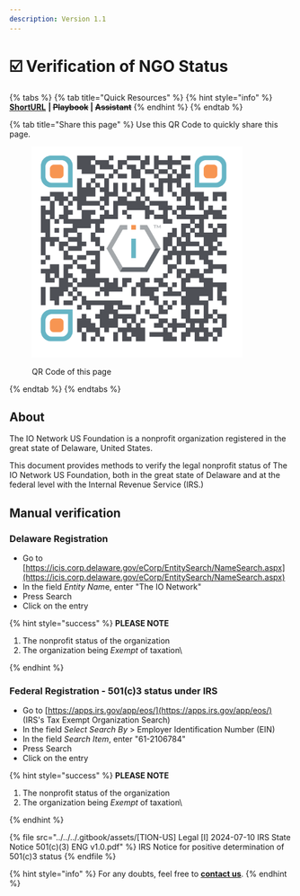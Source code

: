 ```yaml
---
description: Version 1.1
---
```


# ☑️ Verification of NGO Status

{% tabs %}
{% tab title="Quick Resources" %}
{% hint style="info" %}
[**ShortURL**](https://short.theiofoundation.org/tionusregistrationcheck) **|&#x20;**~~**Playbook**~~**&#x20;|&#x20;**~~**Assistant**~~
{% endhint %}
{% endtab %}

{% tab title="Share this page" %}
Use this QR Code to quickly share this page.

<figure><img src="../../../.gitbook/assets/TIOFUSVerificationofNGOstatus_4096x4096.png" alt="" width="375"><figcaption><p>QR Code of this page</p></figcaption></figure>
{% endtab %}
{% endtabs %}

## About

The IO Network US Foundation is a nonprofit organization registered in the great state of Delaware, United States.

This document provides methods to verify the legal nonprofit status of The IO Network US Foundation, both in the great state of Delaware and at the federal level with the Internal Revenue Service (IRS.)

## **Manual verification**

### **Delaware Registration**

* Go to [https://icis.corp.delaware.gov/eCorp/EntitySearch/NameSearch.aspx](https://icis.corp.delaware.gov/eCorp/EntitySearch/NameSearch.aspx)
* In the field _Entity Na&#x6D;_&#x65;, enter "The IO Network"
* Press Search
* Click on the entry

{% hint style="success" %}
**PLEASE NOTE**

1. The nonprofit status of the organization
2. The organization being _Exempt_ of taxation\

{% endhint %}

### **Federal Registration - 501(c)3 status under IRS**

* Go to [https://apps.irs.gov/app/eos/](https://apps.irs.gov/app/eos/) (IRS's Tax Exempt Organization Search)
* In the field _Select Search By_ > Employer Identification Number (EIN)
* In the field _Search Item_, enter "61-2106784"
* Press Search
* Click on the entry

{% hint style="success" %}
**PLEASE NOTE**

1. The nonprofit status of the organization
2. The organization being _Exempt_ of taxation\

{% endhint %}

{% file src="../../../.gitbook/assets/[TION-US] Legal [I] 2024-07-10 IRS State Notice 501(c)(3) ENG v1.0.pdf" %}
IRS Notice for positive determination of 501(c)3 status
{% endfile %}



{% hint style="info" %}
For any doubts, feel free to [**contact us**](mailto://Contact@TheIOFoundation.org).
{% endhint %}

